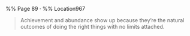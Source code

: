 %% Page 89 · %% Location967
> Achievement and abundance show up because they’re the natural outcomes of doing the right things with no limits attached. 
